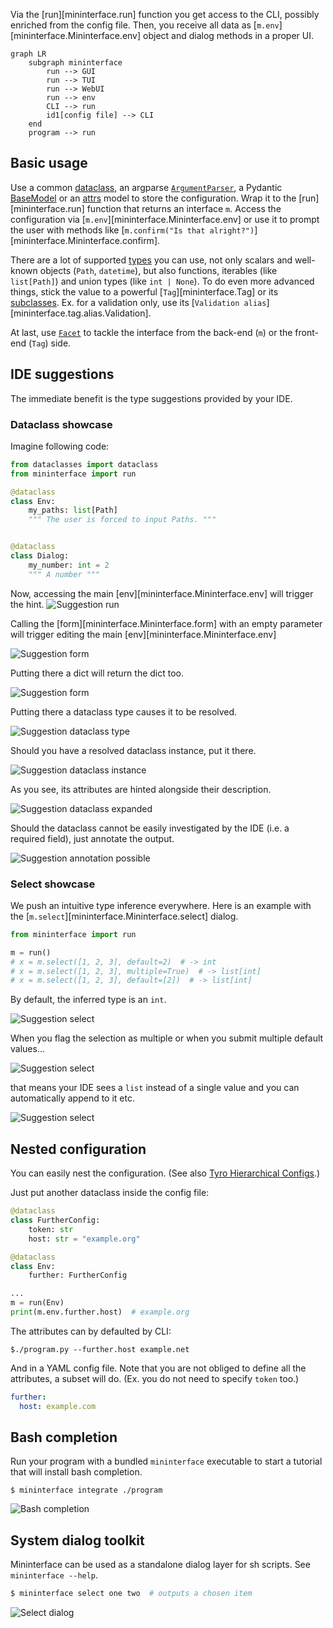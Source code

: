 Via the [run][mininterface.run] function you get access to the CLI, possibly enriched from the config file. Then, you receive all data as [`m.env`][mininterface.Mininterface.env] object and dialog methods in a proper UI.

```mermaid
graph LR
    subgraph mininterface
        run --> GUI
        run --> TUI
        run --> WebUI
        run --> env
        CLI --> run
        id1[config file] --> CLI
    end
    program --> run
```

## Basic usage
Use a common [dataclass](https://docs.python.org/3/library/dataclasses.html#dataclasses.dataclass), an argparse [`ArgumentParser`](https://docs.python.org/3/library/argparse.html#argparse.ArgumentParser), a Pydantic [BaseModel](https://brentyi.github.io/tyro/examples/04_additional/08_pydantic/) or an [attrs](https://brentyi.github.io/tyro/examples/04_additional/09_attrs/) model to store the configuration. Wrap it to the [run][mininterface.run] function that returns an interface `m`. Access the configuration via [`m.env`][mininterface.Mininterface.env] or use it to prompt the user with methods like [`m.confirm("Is that alright?")`][mininterface.Mininterface.confirm].

There are a lot of supported [types](Supported-types.md) you can use, not only scalars and well-known objects (`Path`, `datetime`), but also functions, iterables (like `list[Path]`) and union types (like `int | None`). To do even more advanced things, stick the value to a powerful [`Tag`][mininterface.Tag] or its [subclasses](Supported-types.md#additional). Ex. for a validation only, use its [`Validation alias`][mininterface.tag.alias.Validation].

At last, use [`Facet`](Facet.md) to tackle the interface from the back-end (`m`) or the front-end (`Tag`) side.

## IDE suggestions

The immediate benefit is the type suggestions provided by your IDE.

### Dataclass showcase

Imagine following code:

```python
from dataclasses import dataclass
from mininterface import run

@dataclass
class Env:
    my_paths: list[Path]
    """ The user is forced to input Paths. """


@dataclass
class Dialog:
    my_number: int = 2
    """ A number """
```

Now, accessing the main [env][mininterface.Mininterface.env] will trigger the hint.
![Suggestion run](asset/suggestion_run.avif)

Calling the [form][mininterface.Mininterface.form] with an empty parameter will trigger editing the main [env][mininterface.Mininterface.env]

![Suggestion form](asset/suggestion_form_env.avif)

Putting there a dict will return the dict too.

![Suggestion form](asset/suggestion_dict.avif)

Putting there a dataclass type causes it to be resolved.

![Suggestion dataclass type](asset/suggestion_dataclass_type.avif)

Should you have a resolved dataclass instance, put it there.

![Suggestion dataclass instance](asset/suggestion_dataclass_instance.avif)

As you see, its attributes are hinted alongside their description.

![Suggestion dataclass expanded](asset/suggestion_dataclass_expanded.avif)


Should the dataclass cannot be easily investigated by the IDE (i.e. a required field), just annotate the output.

![Suggestion annotation possible](asset/suggestion_dataclass_annotated.avif)

### Select showcase

We push an intuitive type inference everywhere. Here is an example with the [`m.select`][mininterface.Mininterface.select] dialog.

```python
from mininterface import run

m = run()
# x = m.select([1, 2, 3], default=2)  # -> int
# x = m.select([1, 2, 3], multiple=True)  # -> list[int]
# x = m.select([1, 2, 3], default=[2])  # -> list[int]
```

By default, the inferred type is an `int`.

![Suggestion select](asset/suggestion_select1.avif)

When you flag the selection as multiple or when you submit multiple default values...

![Suggestion select](asset/suggestion_select2.avif)

that means your IDE sees a `list` instead of a single value and you can automatically append to it etc.

![Suggestion select](asset/suggestion_select3.avif)

## Nested configuration
You can easily nest the configuration. (See also [Tyro Hierarchical Configs](https://brentyi.github.io/tyro/examples/02_nesting/01_nesting/).)

Just put another dataclass inside the config file:

```python
@dataclass
class FurtherConfig:
    token: str
    host: str = "example.org"

@dataclass
class Env:
    further: FurtherConfig

...
m = run(Env)
print(m.env.further.host)  # example.org
```

The attributes can by defaulted by CLI:

```
$./program.py --further.host example.net
```

And in a YAML config file. Note that you are not obliged to define all the attributes, a subset will do.
(Ex. you do not need to specify `token` too.)

```yaml
further:
  host: example.com
```

## Bash completion

Run your program with a bundled `mininterface` executable to start a tutorial that will install bash completion.

`$ mininterface integrate ./program`

![Bash completion](asset/bash_completion_tutorial.avif)

## System dialog toolkit

Mininterface can be used as a standalone dialog layer for sh scripts. See `mininterface --help`.

```bash
$ mininterface select one two  # outputs a chosen item
```

![Select dialog](asset/choices_labels.avif)